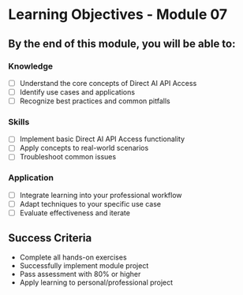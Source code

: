 # Learning Objectives - Module 07

## By the end of this module, you will be able to:

### Knowledge
- [ ] Understand the core concepts of Direct AI API Access
- [ ] Identify use cases and applications
- [ ] Recognize best practices and common pitfalls

### Skills
- [ ] Implement basic Direct AI API Access functionality
- [ ] Apply concepts to real-world scenarios
- [ ] Troubleshoot common issues

### Application
- [ ] Integrate learning into your professional workflow
- [ ] Adapt techniques to your specific use case
- [ ] Evaluate effectiveness and iterate

## Success Criteria
- Complete all hands-on exercises
- Successfully implement module project
- Pass assessment with 80% or higher
- Apply learning to personal/professional project
